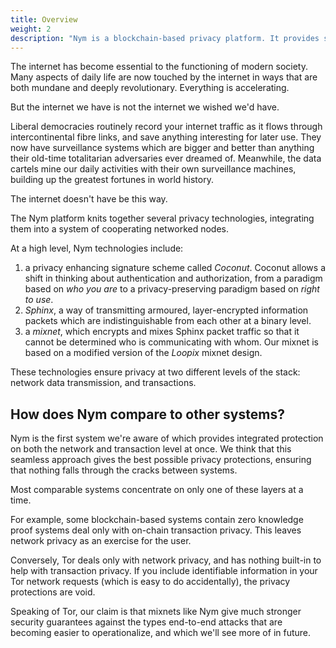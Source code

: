 ```yaml
---
title: Overview
weight: 2
description: "Nym is a blockchain-based privacy platform. It provides strong network-level privacy against sophisticated end-to-end attackers, and anonymous transactions using blinded, re-randomizable, decentralized credentials."
---
```


The internet has become essential to the functioning of modern society. Many aspects of daily life are now touched by the internet in ways that are both mundane and deeply revolutionary. Everything is accelerating.

But the internet we have is not the internet we wished we'd have. 

Liberal democracies routinely record your internet traffic as it flows through intercontinental fibre links, and save anything interesting for later use. They now have surveillance systems which are bigger and better than anything their old-time totalitarian adversaries ever dreamed of. Meanwhile, the data cartels mine our daily activities with their own surveillance machines, building up the greatest fortunes in world history.

The internet doesn't have be this way.

The Nym platform knits together several privacy technologies, integrating them into a system of cooperating networked nodes.

At a high level, Nym technologies include:

1. a privacy enhancing signature scheme called *Coconut*. Coconut allows a shift in thinking about authentication and authorization, from a paradigm based on *who you are* to a privacy-preserving paradigm based on *right to use*. 
2. *Sphinx*, a way of transmitting armoured, layer-encrypted information packets which are indistinguishable from each other at a binary level.
3. a *mixnet*, which encrypts and mixes Sphinx packet traffic so that it cannot be determined who is communicating with whom. Our mixnet is based on a modified version of the *Loopix* mixnet design.

These technologies ensure privacy at two different levels of the stack: network data transmission, and transactions.

## How does Nym compare to other systems?

Nym is the first system we're aware of which provides integrated protection on both the network and transaction level at once. We think that this seamless approach gives the best possible privacy protections, ensuring that nothing falls through the cracks between systems.

Most comparable systems concentrate on only one of these layers at a time.

For example, some blockchain-based systems contain zero knowledge proof systems deal only with on-chain transaction privacy. This leaves network privacy as an exercise for the user.

Conversely, Tor deals only with network privacy, and has nothing built-in to help with transaction privacy. If you include identifiable information in your Tor network requests (which is easy to do accidentally), the privacy protections are void.

Speaking of Tor, our claim is that mixnets like Nym give much stronger security guarantees against the types end-to-end attacks that are becoming easier to operationalize, and which we'll see more of in future. 

